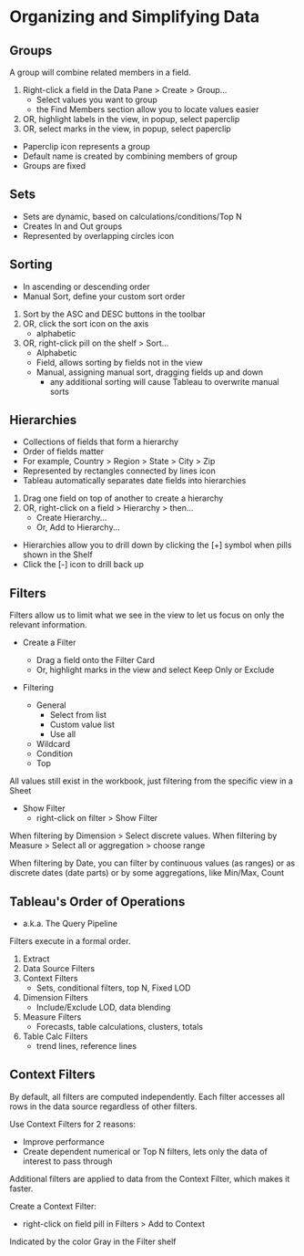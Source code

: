 # Organizing and Simplifying Data

## Groups

A group will combine related members in a field.

1. Right-click a field in the Data Pane > Create > Group...
    - Select values you want to group
	- the Find Members section allow you to locate values easier
2. OR, highlight labels in the view, in popup, select paperclip
3. OR, select marks in the view, in popup, select paperclip

- Paperclip icon represents a group
- Default name is created by combining members of group
- Groups are fixed

## Sets

- Sets are dynamic, based on calculations/conditions/Top N
- Creates In and Out groups
- Represented by overlapping circles icon

## Sorting

- In ascending or descending order
- Manual Sort, define your custom sort order

1. Sort by the ASC and DESC buttons in the toolbar
2. OR, click the sort icon on the axis
    - alphabetic
3. OR, right-click pill on the shelf > Sort...
	- Alphabetic
    - Field, allows sorting by fields not in the view
	- Manual, assigning manual sort, dragging fields up and down
	    - any additional sorting will cause Tableau to overwrite manual sorts

## Hierarchies

- Collections of fields that form a hierarchy
- Order of fields matter
- For example, Country > Region > State > City > Zip
- Represented by rectangles connected by lines icon
- Tableau automatically separates date fields into hierarchies

1. Drag one field on top of another to create a hierarchy
2. OR, right-click on a field > Hierarchy > then...
    - Create Hierarchy...
	- Or, Add to Hierarchy...

- Hierarchies allow you to drill down by clicking the [+] symbol when pills shown in the Shelf
- Click the [-] icon to drill back up

## Filters

Filters allow us to limit what we see in the view to let us focus on only the relevant information.

- Create a Filter
    - Drag a field onto the Filter Card
	- Or, highlight marks in the view and select Keep Only or Exclude

- Filtering
    - General
	    - Select from list
		- Custom value list
		- Use all
	- Wildcard
	- Condition
	- Top

All values still exist in the workbook, just filtering from the specific view in a Sheet

- Show Filter
    - right-click on filter > Show Filter

When filtering by Dimension > Select discrete values.
When filtering by Measure > Select all or aggregation > choose range

When filtering by Date, you can filter by continuous values (as ranges) or as discrete dates (date parts) or by some aggregations, like Min/Max, Count

## Tableau's Order of Operations

- a.k.a. The Query Pipeline

Filters execute in a formal order.

1. Extract
2. Data Source Filters
3. Context Filters
    - Sets, conditional filters, top N, Fixed LOD
4. Dimension Filters
    - Include/Exclude LOD, data blending
5. Measure Filters
    - Forecasts, table calculations, clusters, totals
6. Table Calc Filters
    - trend lines, reference lines

## Context Filters

By default, all filters are computed independently. Each filter accesses all rows in the data source regardless of other filters.

Use Context Filters for 2 reasons:
- Improve performance
- Create dependent numerical or Top N filters, lets only the data of interest to pass through

Additional filters are applied to data from the Context Filter, which makes it faster.

Create a Context Filter:
- right-click on field pill in Filters > Add to Context

Indicated by the color Gray in the Filter shelf

